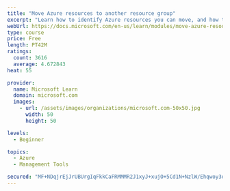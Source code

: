 ```yaml
---
title: "Move Azure resources to another resource group"
excerpt: "Learn how to identify Azure resources you can move, and how to move them to a new resource group."
webUrl: https://docs.microsoft.com/en-us/learn/modules/move-azure-resources-another-resource-group/
type: course
price: Free
length: PT42M
ratings:
  count: 3616
  average: 4.672843
heat: 55

provider:
  name: Microsoft Learn
  domain: microsoft.com
  images:
    - url: /assets/images/organizations/microsoft.com-50x50.jpg
      width: 50
      height: 50

levels:
  - Beginner

topics:
  - Azure
  - Management Tools

secured: "MF+NDqjrEjJrUBUrgIqFkkCaFRMMMR2J1xyJ+xujO+5Cd1N+NzlW/Ehqwoy3qjZzyNOWJooZbLbYMMpQ2VmqDQ6EiAjer1yC4i/PXI6Tin79NallAHXU+lj9TAUbRZgTrTqOYKDETuIm75owoqV/sFSIsDrRIIQFJWNZHDFzEWI7rrGvKCa54BMJZBV5xHDBu+YjPSslIobEJaZt93DetIpU83urJC43av8FNrTHUykBZ4QAQPhkBhkmDa3kSRLVYuvZJwk4evYzQ9TktBwu7kKlwmYxKMFK/5ApS+X1m9HrERui4EDuk8q1I3qMT91KBh1+X2beMsCIHwqSNjk1p9ykw3AqaG7DyqF/+B8kFEpfQvQ6JmCtxa55Cf3jXKFtmA2rxWpxu/E1ENI27gcYch0IWALq0xzqHMmzX8kETgk=;IvqMKlLHHYzfn/KfyHO0kQ=="
---
```


